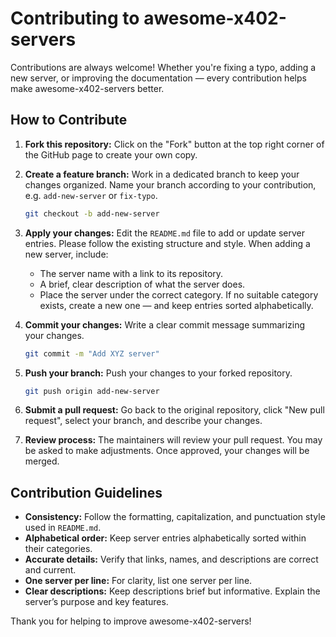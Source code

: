 # Contributing to awesome-x402-servers

Contributions are always welcome! Whether you're fixing a typo, adding a new server, or improving the documentation — every contribution helps make awesome-x402-servers better.

## How to Contribute

1. **Fork this repository:** Click on the "Fork" button at the top right corner of the GitHub page to create your own copy.

2. **Create a feature branch:** Work in a dedicated branch to keep your changes organized. Name your branch according to your contribution, e.g. `add-new-server` or `fix-typo`.

   ```bash
   git checkout -b add-new-server
   ```

3. **Apply your changes:** Edit the `README.md` file to add or update server entries. Please follow the existing structure and style. When adding a new server, include:

   * The server name with a link to its repository.
   * A brief, clear description of what the server does.
   * Place the server under the correct category. If no suitable category exists, create a new one — and keep entries sorted alphabetically.

4. **Commit your changes:** Write a clear commit message summarizing your changes.

   ```bash
   git commit -m "Add XYZ server"
   ```

5. **Push your branch:** Push your changes to your forked repository.

   ```bash
   git push origin add-new-server
   ```

6. **Submit a pull request:** Go back to the original repository, click "New pull request", select your branch, and describe your changes.

7. **Review process:** The maintainers will review your pull request. You may be asked to make adjustments. Once approved, your changes will be merged.

## Contribution Guidelines

* **Consistency:** Follow the formatting, capitalization, and punctuation style used in `README.md`.
* **Alphabetical order:** Keep server entries alphabetically sorted within their categories.
* **Accurate details:** Verify that links, names, and descriptions are correct and current.
* **One server per line:** For clarity, list one server per line.
* **Clear descriptions:** Keep descriptions brief but informative. Explain the server’s purpose and key features.

Thank you for helping to improve awesome-x402-servers!